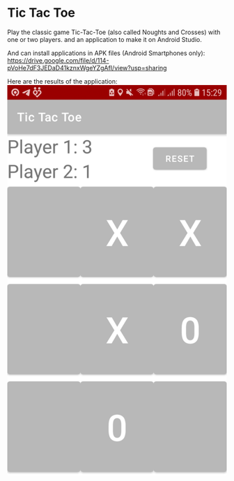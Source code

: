 # Tic Tac Toe
Play the classic game Tic-Tac-Toe (also called Noughts and Crosses) with one or two players. and an application to make it on Android Studio.

And can install applications in APK files (Android Smartphones only):
https://drive.google.com/file/d/114-pVoHe7dF3JEDaD41kznxWgeYZgAfI/view?usp=sharing

Here are the results of the application:
![Image of Quiz Tokoh Dunia](https://github.com/hafizelfiawedoputra/TicTacToe/blob/main/WhatsApp%20Image%202021-09-26%20at%2015.31.15.jpeg)

